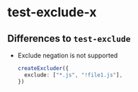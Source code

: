# test-exclude-x

<!--
[![npm](https://img.shields.io/npm/v/test-exclude-x)](https://www.npmjs.com/package/test-exclude-x)
![npm bundle size](https://img.shields.io/bundlejs/size/test-exclude-x)
![node-current](https://img.shields.io/node/v/test-exclude-x)
-->

## Differences to `test-exclude`

- Exclude negation is not supported
  ```ts
  createExcluder({
    exclude: ["*.js", "!file1.js"],
  })
  ```
